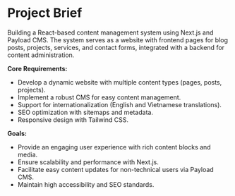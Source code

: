 # Project Brief

Building a React-based content management system using Next.js and Payload CMS. The system serves as a website with frontend pages for blog posts, projects, services, and contact forms, integrated with a backend for content administration.

**Core Requirements:**

- Develop a dynamic website with multiple content types (pages, posts, projects).
- Implement a robust CMS for easy content management.
- Support for internationalization (English and Vietnamese translations).
- SEO optimization with sitemaps and metadata.
- Responsive design with Tailwind CSS.

**Goals:**

- Provide an engaging user experience with rich content blocks and media.
- Ensure scalability and performance with Next.js.
- Facilitate easy content updates for non-technical users via Payload CMS.
- Maintain high accessibility and SEO standards.
